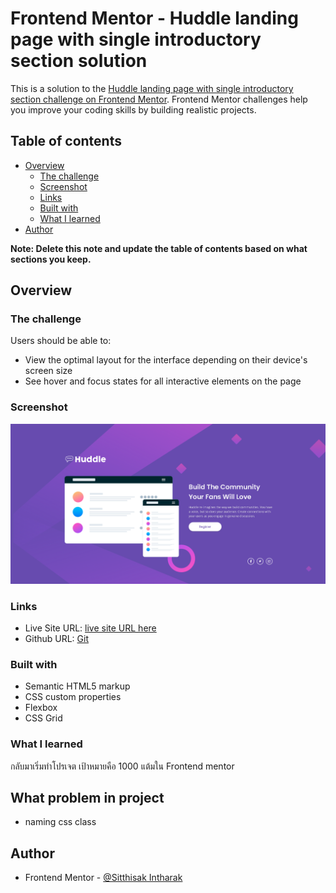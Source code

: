 # Frontend Mentor - Huddle landing page with single introductory section solution

This is a solution to the [Huddle landing page with single introductory section challenge on Frontend Mentor](https://www.frontendmentor.io/challenges/huddle-landing-page-with-a-single-introductory-section-B_2Wvxgi0). Frontend Mentor challenges help you improve your coding skills by building realistic projects.

## Table of contents

- [Overview](#overview)
  - [The challenge](#the-challenge)
  - [Screenshot](#screenshot)
  - [Links](#links)
  - [Built with](#built-with)
  - [What I learned](#what-i-learned)
- [Author](#author)

**Note: Delete this note and update the table of contents based on what sections you keep.**

## Overview

### The challenge

Users should be able to:

- View the optimal layout for the interface depending on their device's screen size
- See hover and focus states for all interactive elements on the page

### Screenshot

![](./screencapture.png)

### Links

- Live Site URL: [live site URL here](https://teal-swan-60ed0e.netlify.app/)
- Github URL: [Git]()

### Built with

- Semantic HTML5 markup
- CSS custom properties
- Flexbox
- CSS Grid

### What I learned

กลับมาเริ่มทำโปรเจต เป้าหมายคือ 1000 แต้มใน Frontend mentor

## What problem in project

- naming css class

## Author

- Frontend Mentor - [@Sitthisak Intharak](https://www.frontendmentor.io/profile/Sittisukintaruk)
